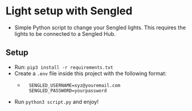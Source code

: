 # Light setup with Sengled

* Simple Python script to change your Sengled lights. This requires the lights to be connected to a Sengled Hub.

## Setup

* Run: `pip3 install -r requirements.txt`
* Create a `.env` file inside this project with the following format:
    * ```
        SENGLED_USERNAME=xyz@youremail.com
        SENGLED_PASSWORD=yourpassword
        ```
* Run `python3 script.py` and enjoy!